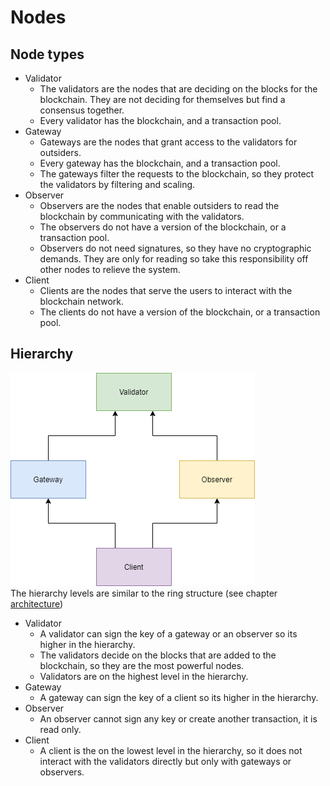 # Nodes
## Node types
* Validator
  * The validators are the nodes that are deciding on the blocks for the blockchain. They are not deciding for themselves but find a consensus together. 
  * Every validator has the blockchain, and a transaction pool. 
* Gateway
  * Gateways are the nodes that grant access to the validators for outsiders. 
  * Every gateway has the blockchain, and a transaction pool.
  * The gateways filter the requests to the blockchain, so they protect the validators by filtering and scaling.
* Observer
  * Observers are the nodes that enable outsiders to read the blockchain by communicating with the validators.
  * The observers do not have a version of the blockchain, or a transaction pool.
  * Observers do not need signatures, so they have no cryptographic demands. They are only for reading so take this 
  responsibility off other nodes to relieve the system. 
* Client
  * Clients are the nodes that serve the users to interact with the blockchain network. 
  * The clients do not have a version of the blockchain, or a transaction pool.

## Hierarchy
![Node hierarchy](../diagrams/hierarchy.drawio.png) <br>
The hierarchy levels are similar to the ring structure (see chapter [architecture](architecture.md#rings))
* Validator
  * A validator can sign the key of a gateway or an observer so its higher in the hierarchy.
  * The validators decide on the blocks that are added to the blockchain, so they are the most powerful nodes. 
  * Validators are on the highest level in the hierarchy.
* Gateway
  * A gateway can sign the key of a client so its higher in the hierarchy.
* Observer
  * An observer cannot sign any key or create another transaction, it is read only. 
* Client
  * A client is the on the lowest level in the hierarchy, so it does not interact with the validators directly but only with gateways or observers. 



